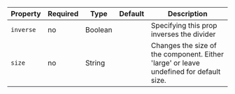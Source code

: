 Property  | Required | Type | Default | Description
----------|----------|------|---------|------------
`inverse` | no | Boolean | | Specifying this prop inverses the divider
`size`    | no | String  | | Changes the size of the component. Either 'large' or leave undefined for default size.